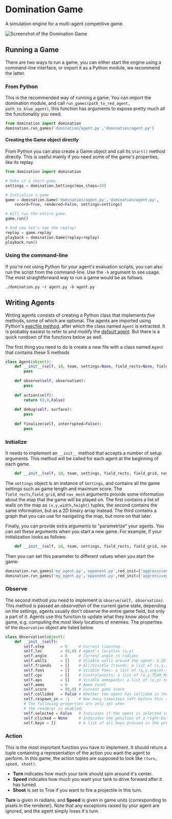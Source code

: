 Domination Game
===============

A simulation engine for a multi-agent competitive game. 

![Screenshot of the Domination Game](https://github.com/noio/Domination-Game/raw/master/screenshot.png)


Running a Game
--------------

There are two ways to run a game, you can either start the engine using a command-line 
interface, or import it as a Python module, we recommend the latter.

### From Python

This is the recommended way of running a game. You can import the domination module, 
and call `run_games(path_to_red_agent, path_to_blue_agent)`, this function has arguments 
to expose pretty much all the functionality you need.

```python
from domination import domination
domination.run_games('domination/agent.py','domination/agent.py')
```

#### Creating the Game object directly

From Python you can also create a Game object and call its `start()` method directly. 
This is useful mainly if you need some of the game's properties, like its replay.

```python
from domination import domination

# Make it a short game
settings = domination.Settings(max_steps=20)

# Initialize a game
game = domination.Game('domination/agent.py','domination/agent.py', 
    record=True, rendered=False, settings=settings)

# Will run the entire game.
game.run() 

# And now let's see the replay!
replay = game.replay
playback = domination.Game(replay=replay)
playback.run()
```

### Using the command-line

If you're not using Python for your agent's evaluation scripts, you can also run the 
script from the command-line. Use the `-h` argument to see usage. The most 
straightforward way to run a game would be as follows.

    ./domination.py -r agent.py -b agent.py


Writing Agents
--------------

Writing agents consists of creating a Python class that implements *five* methods, some 
of which are optional. The agents are imported using Python's 
[execfile method](http://docs.python.org/library/functions.html#execfile), after which 
the class named `Agent` is extracted. It is probably easiest to refer to and modify 
the [default agent](https://github.com/noio/Domination-Game/blob/master/domination/agent.py). 
But there is a quick rundown of the functions below as well.

The first thing you need to do is create a new file with a class named `Agent` 
that contains these 5 methods

```python
class Agent(object):
    def __init__(self, id, team, settings=None, field_rects=None, field_grid=None, nav_mesh=None):
        pass
        
    def observe(self, observation):
        pass
        
    def action(self):
        return (0,0,False)
        
    def debug(self, surface):
        pass
        
    def finalize(self, interrupted=False):
        pass
```

### Initialize

It needs to implement an `__init__` method that accepts a number of setup arguments. 
This method will be called for each agent at the beginning of each game.

```python
    def __init__(self, id, team, settings, field_rects, field_grid, nav_mesh, **kwargs):
```

The `settings` object is an instance of `Settings`, and contains all the game 
settings such as game length and maximum score. The `field_rects`,`field_grid`, 
and `nav_mesh` arguments provide some information about the map that the game 
will be played on. The first contains a list of walls on the map as `(x,y,width,height)` 
tuples, the second contains the same information, but as a 2D binary array instead. 
The third contains a graph that you can use for navigating the map, but more on that later.

Finally, you can provide extra arguments to "parametrize" your agents. You can set 
these arguments when you start a new game. For example, if your initialization looks as follows:

```python
    def __init__(self, id, team, settings, field_rects, field_grid, nav_mesh, aggressiveness=0.0):
```

Then you can set this parameter to different values when you start the game:

```python
domination.run_games('my_agent.py','opponent.py',red_init={'aggressiveness':10.0})
domination.run_games('my_agent.py','opponent.py',red_init={'aggressiveness':20.0})
```

### Observe

The second method you need to implement is `observe(self, observation)`. This method 
is passed an *observation* of the current game state, depending on the settings, 
agents usually don't observe the entire game field, but only a part of it. Agents 
use this function to update what they know about the game, e.g. computing the most 
likely locations of enemies. The properties of the `Observation` object are listed below.

```python
class Observation(object):
    def __init__(self):
        self.step       = 0     # Current timestep
        self.loc        = (0,0) # Agent's location (x,y)
        self.angle      = 0     # Current angle in radians
        self.walls      = []    # Visible walls around the agent: a 2D binary array
        self.friends    = []    # All/Visible friends: a list of (x,y,angle)-tuples
        self.foes       = []    # Visible foes: a list of (x,y,angle)-tuples
        self.cps        = []    # Controlpoints: a list of (x,y,TEAM_RED/TEAM_BLUE)-tuples
        self.aps        = []    # Visible ammopacks: a list of (x,y)-tuples
        self.ammo       = 0     # Ammo count
        self.score      = (0,0) # Current game score
        self.collided   = False # Whether the agent has collided in the previous turn
        self.respawn_in = -1    # How many timesteps left before this agent can move again.
        # The following properties are only set when
        # the renderer is enabled:
        self.selected = False   # Indicates if the agent is selected in the UI
        self.clicked = None     # Indicates the position of a right-button click, if there was one
        self.keys = []          # A list of all keys pressed in the previous turn
```

### Action

This is the most important function you have to implement. It should return a tuple containing 
a representation of the action you want the agent to perform. In this game, the action tuples
are supposed to look like `(turn, speed, shoot)`. 

- **Turn** indicates how much your tank should spin around it's center.
- **Speed** indicates how much you want your tank to drive forward after it has turned.
- **Shoot** is set to True if you want to fire a projectile in this turn.

**Turn** is given in radians, and **Speed** is given in game units (corresponding to pixels
in the renderer). Note that any exceptions raised by your agent are ignored, and the agent
simply loses it's turn.